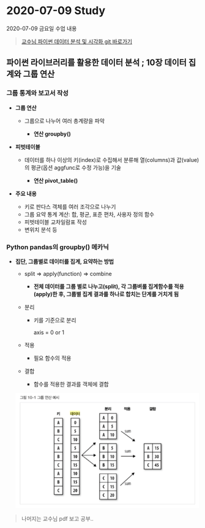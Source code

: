 # 2020-07-09 Study

2020-07-09 금요일 수업 내용

> [교수님 파이썬 데이터 분석 및 시각화 git 바로가기](https://github.com/lee7py/Pydata-ANS-VIS)
 

## 파이썬 라이브러리를 활용한 데이터 분석 ; 10장 데이터 집계와 그룹 연산  

### 그룹 통계와 보고서 작성  

- **그룹 연산**  

    - 그룹으로 나누어 여러 총계량을 파악  

        - **연산 groupby()**

- **피벗테이블**  

    - 데이터를 하나 이상의 키(index)로 수집해서 분류해 열(columns)과 값(value)의 평균(옵션 aggfunc로 수정 가능)을 기술  

        - **연산 pivot_table()**  

- **주요 내용**  

    - 키로 판다스 객체를 여러 조각으로 나누기  
    - 그룹 요약 통계 계산: 합, 평균, 표준 편차, 사용자 정의 함수  
    - 피벗테이블 교차일람표 작성  
    - 변위치 분석 등  



### Python pandas의 groupby() 메카닉  

- **집단, 그룹별로 데이터를 집계, 요약하는 방법**  

    - split => apply(function) => combine  

        - **전체 데이터를 그룹 별로 나누고(split), 각 그룹벼롤 집계함수를 적용(apply)한 후, 그룹별 집계 결과를 하나로 합치는 단계를 거치게 됨**  

    - 분리  

        - 키를 기준으로 분리  
            
            axis = 0 or 1  

    - 적용  

        - 필요 함수의 적용  

    - 결합  

        - 함수를 적용한 결과를 객체에 결합  

    ![data-analysis-example01](../../img/data_analysis/200709/data-analysis-example01.png)  


> 나머지는 교수님 pdf 보고 공부..  




